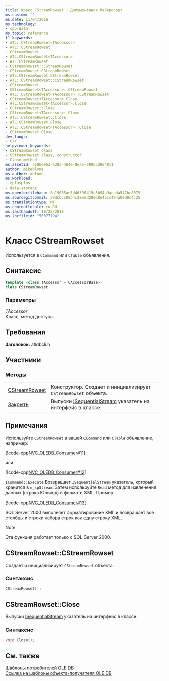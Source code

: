 ```yaml
---
title: Класс CStreamRowset | Документация Майкрософт
ms.custom: ''
ms.date: 11/04/2016
ms.technology:
- cpp-data
ms.topic: reference
f1_keywords:
- ATL::CStreamRowset<TAccessor>
- ATL::CStreamRowset
- CStreamRowset
- ATL.CStreamRowset<TAccessor>
- ATL.CStreamRowset
- CStreamRowset::CStreamRowset
- CStreamRowset.CStreamRowset
- ATL.CStreamRowset.CStreamRowset
- ATL::CStreamRowset::CStreamRowset
- CStreamRowset
- CStreamRowset<TAccessor>::CStreamRowset
- ATL::CStreamRowset<TAccessor>::CStreamRowset
- CStreamRowset<TAccessor>.Close
- ATL.CStreamRowset<TAccessor>.Close
- CStreamRowset::Close
- CStreamRowset<TAccessor>::Close
- ATL::CStreamRowset::Close
- ATL.CStreamRowset.Close
- ATL::CStreamRowset<TAccessor>::Close
- CStreamRowset.Close
dev_langs:
- C++
helpviewer_keywords:
- CStreamRowset class
- CStreamRowset class, constructor
- Close method
ms.assetid: a106e953-a38a-464e-8ea5-28963d9e4811
author: mikeblome
ms.author: mblome
ms.workload:
- cplusplus
- data-storage
ms.openlocfilehash: 8a19085ae5d46396415e5b54b9acada547bc8079
ms.sourcegitcommit: a9dcbcc85b4c28eed280d8e451c494a00d8c4c25
ms.translationtype: MT
ms.contentlocale: ru-RU
ms.lasthandoff: 10/25/2018
ms.locfileid: "50077794"
---
```

# <a name="cstreamrowset-class"></a>Класс CStreamRowset

Используется в `CCommand` или `CTable` объявления.

## <a name="syntax"></a>Синтаксис

```cpp
template <class TAccessor = CAccessorBase>
class CStreamRowset
```

### <a name="parameters"></a>Параметры

*TAccessor*<br/>
Класс, метод доступа.

## <a name="requirements"></a>Требования

**Заголовок:** atldbcli.h

## <a name="members"></a>Участники

### <a name="methods"></a>Методы

|||
|-|-|
|[CStreamRowset](#cstreamrowset)|Конструктор. Создает и инициализирует `CStreamRowset` объекта.|
|[Закрыть](#close)|Выпуски [ISequentialStream](/previous-versions/windows/desktop/ms718035) указатель на интерфейс в классе.|

## <a name="remarks"></a>Примечания

Используйте `CStreamRowset` в вашей `CCommand` или `CTable` объявление, например:

[!code-cpp[NVC_OLEDB_Consumer#11](../../data/oledb/codesnippet/cpp/cstreamrowset-class_1.cpp)]

или

[!code-cpp[NVC_OLEDB_Consumer#12](../../data/oledb/codesnippet/cpp/cstreamrowset-class_2.cpp)]

`ICommand::Execute` Возвращает `ISequentialStream` указатель, который хранится в `m_spStream`. Затем используйте `Read` метод для извлечения данных (строка Юникод) в формате XML. Пример:

[!code-cpp[NVC_OLEDB_Consumer#13](../../data/oledb/codesnippet/cpp/cstreamrowset-class_3.cpp)]

SQL Server 2000 выполняет форматирование XML и возвращает все столбцы и строки набора строк как одну строку XML.

> [!NOTE]
>  Эта функция работает только с SQL Server 2000.

## <a name="cstreamrowset"></a> CStreamRowset::CStreamRowset

Создает и инициализирует `CStreamRowset` объекта.

### <a name="syntax"></a>Синтаксис

```cpp
CStreamRowset();
```

## <a name="close"></a> CStreamRowset::Close

Выпуски [ISequentialStream](/previous-versions/windows/desktop/ms718035) указатель на интерфейс в классе.

### <a name="syntax"></a>Синтаксис

```cpp
void Close();
```

## <a name="see-also"></a>См. также

[Шаблоны потребителей OLE DB](../../data/oledb/ole-db-consumer-templates-cpp.md)<br/>
[Ссылка на шаблоны объекта-получателя OLE DB](../../data/oledb/ole-db-consumer-templates-reference.md)